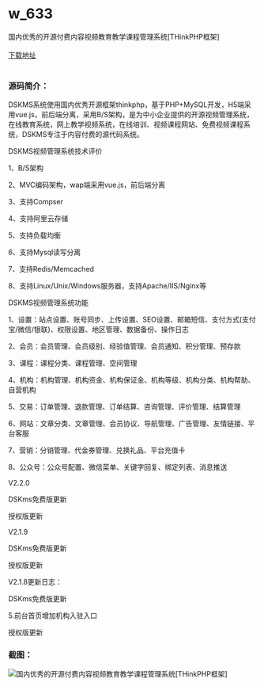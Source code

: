 # w_633
国内优秀的开源付费内容视频教育教学课程管理系统[THinkPHP框架]
<br/></br>
[下载地址](https://www.uuid2.com/633.html "下载地址")
<br/></br>
<h3>源码简介：</h3>
<p>DSKMS系统使用国内优秀开源框架thinkphp，基于PHP+MySQL开发，H5端采用vue.js，前后端分离，采用B/S架构，是为中小企业提供的开源视频管理系统，在线教育系统，网上教学视频系统，在线培训、视频课程网站、免费视频课程系统，DSKMS专注于内容付费的源代码系统。<p>
<p>DSKMS视频管理系统技术评价<p>
<p>1、B/S架构<p>
<p>2、MVC编码架构，wap端采用vue.js，前后端分离<p>
<p>3、支持Compser<p>
<p>4、支持阿里云存储<p>
<p>5、支持负载均衡<p>
<p>6、支持Mysql读写分离<p>
<p>7、支持Redis/Memcached<p>
<p>8、支持Linux/Unix/Windows服务器，支持Apache/IIS/Nginx等<p>
<p>DSKMS视频管理系统功能<p>
<p>1、设置：站点设置、账号同步、上传设置、SEO设置、邮箱短信、支付方式(支付宝/微信/银联)、权限设置、地区管理、数据备份、操作日志<p>
<p>2、会员：会员管理、会员级别、经验值管理、会员通知、积分管理、预存款<p>
<p>3、课程：课程分类、课程管理、空间管理<p>
<p>4、机构：机构管理、机构资金、机构保证金、机构等级、机构分类、机构帮助、自营机构<p>
<p>5、交易：订单管理、退款管理、订单结算、咨询管理、评价管理、结算管理<p>
<p>6、网站：文章分类、文章管理、会员协议、导航管理、广告管理、友情链接、平台客服<p>
<p>7、营销：分销管理、代金券管理、兑换礼品、平台充值卡<p>
<p>8、公众号：公众号配置、微信菜单、关键字回复、绑定列表、消息推送<p>
<p>V2.2.0<p>
<p>DSKms免费版更新<p>
<p>授权版更新<p>
<p>V2.1.9<p>
<p>DSKms免费版更新<p>
<p>授权版更新<p>
<p>V2.1.8更新日志：<p>
<p>DSKms免费版更新<p>
<p>5.前台首页增加机构入驻入口<p>
<p>授权版更新<p>
<h3>截图：</h3>
<img src="https://www.uuid2.com/wp-content/uploads/img/202105/b23a0a3877.jpg" alt="国内优秀的开源付费内容视频教育教学课程管理系统[THinkPHP框架]">
